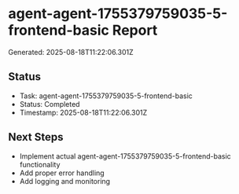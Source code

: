 # agent-agent-1755379759035-5-frontend-basic Report

Generated: 2025-08-18T11:22:06.301Z

## Status
- Task: agent-agent-1755379759035-5-frontend-basic
- Status: Completed
- Timestamp: 2025-08-18T11:22:06.301Z

## Next Steps
- Implement actual agent-agent-1755379759035-5-frontend-basic functionality
- Add proper error handling
- Add logging and monitoring
